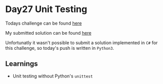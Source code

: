 # Day27 Unit Testing

Todays challenge can be found [here](https://www.hackerrank.com/challenges/30-testing/problem)

My submitted solution can be found [here](./solution.py)

Unfortunatly it wasn't possible to submit a solution implemented in `C#` for this challenge, so today's push is written in `Python3`.

## Learnings
 - Unit testing without Python's `unittest`